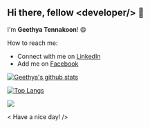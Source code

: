 ## Hi there, fellow <**developer**/> 👋 

I'm **Geethya Tennakoon**!  😄

How to reach me: 
  * Connect with me on [LinkedIn](https://www.linkedin.com/in/geethya95/)
  * Add me on [Facebook](https://www.facebook.com/geethya.tennakoon/)
    
[![Geethya's github stats](https://github-readme-stats.vercel.app/api?username=geethya1995&count_private=true&show_icons=true&theme=algolia&hide=issues&include_all_commits=true)](https://github.com/anuraghazra/github-readme-stats)

[![Top Langs](https://github-readme-stats.vercel.app/api/top-langs/?username=geethya1995&langs_count=10&hide=HTML)](https://github.com/anuraghazra/github-readme-stats)


![](https://komarev.com/ghpvc/?username=geethya1995)

< Have a nice day! />

<!--
**geethya1995/geethya1995** is a ✨ _special_ ✨ repository because its `README.md` (this file) appears on your GitHub profile.** -->

